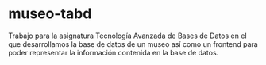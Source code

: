 # museo-tabd
Trabajo para la asignatura Tecnología Avanzada de Bases de Datos en el que desarrollamos la base de datos de un museo así como un frontend para poder representar la información contenida en la base de datos.
